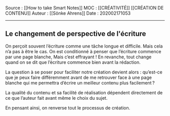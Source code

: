 Source : [[How to take Smart Notes]]
MOC : [[CRÉATIVITÉ]] [[CRÉATION DE CONTENU]]
Auteur : [[Sönke Ahrens]]
Date : 202002171053
***

## Le changement de perspective de l'écriture
On perçoit souvent l’écriture comme une tâche longue et difficile. 
Mais cela n’a pas à être le cas. 
On est conditionné à penser que l’écriture commence par une page blanche, 
Mais c’est effrayant !
En revanche, tout change quand on se dit que l’écriture commence bien avant la rédaction.

La question à se poser pour faciliter notre création devient alors : qu’est-ce que je peux faire différemment avant de me retrouver face à une page blanche qui me permettra d’écrire un meilleur contenu plus facilement ?

La qualité du contenu et sa facilité de réalisation dépendent directement de ce que l’auteur fait avant même le choix du sujet.

En pensant ainsi, on renverse tout le processus de création.